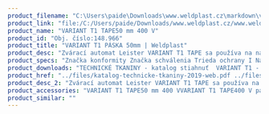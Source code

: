```yaml
---
product_filename: "C:\Users\paide\Downloads\www.weldplast.cz\markdown\variant-t1-paska-50mm141.md"
product_link: "file:/C:/Users/paide/Downloads/www.weldplast.cz/www.weldplast.cz/sk/variant-t1-paska-50mm141"
product_name: "VARIANT T1 TAPE50 mm 400 V"
product_id: "Obj. číslo:148.966"
product_title: "VARIANT T1 PÁSKA 50mm | Weldplast"
product_desc: "Zvárací automat Leister VARIANT T1 TAPE sa používa na navarovanie zosilňovacích pásov a tzv. Anti-vandal pásik pri výrobe autoplachiet. Osvedčené ovládanie «e-Drive» umožňuje jednoduché nastavenie príslušných parametrov zvárania. Odvíjacie zariadenie spolu s novo vyvinutými vodiacimi kolieskami navádzajú pásku pod prítlačné koleso a udržujú ju napnutú až do posledného centimetra. • Rýchly a presný automat na zváranie páskou (až 18 m / min) • Jednoduchá obsluha vďaka ovládaniu Leister e-Drive • Súpravy pre prestavbu VARIANT T1 OVERLAP na VARIANT T1 TAPE (25 alebo 50 mm) • Konštantná napínania pásky"
product_specs: "Značka konformity Značka schválenia Trieda ochrany I NapätieV~400 PríkonW5700 FrekvenciaHz50 / 60 Max. teplota°C100 - 620 Rozsah prietoku vzduchu%50 - 100 Rozmerymm700 x 415 x 185 Hmotnosťkg28 (s kabelem 15 m) Druh certifikácieCCA Šírka páskymm50"
product_downloads: "TECHNICKÉ TKANINY - katalog stiahnuť  VARIANT T1 - manuál SK stiahnuť  VARIANT T1 - manuál CZ stiahnuť  VARIANT T1 (tape) - produktový list stiahnuť"
product_href: "../files/katalog-technicke-tkaniny-2019-web.pdf ../files/katalog-technicke-tkaniny-2019-web.pdf ../files/varimat-v2-manual-sk.pdf ../files/varimat-v2-manual-sk.pdf ../files/variant-t1-manual-cz.pdf ../files/variant-t1-manual-cz.pdf ../files/variant-t1-tape-produktovy-list-cz.pdf ../files/variant-t1-tape-produktovy-list-cz.pdf"
product_desc_2: "Zvárací automat Leister VARIANT T1 TAPE sa používa na navarovanie zosilňovacích pásov a tzv. Anti-vandal pásik pri výrobe autoplachiet. Osvedčené ovládanie «e-Drive» umožňuje jednoduché nastavenie príslušných parametrov zvárania. Odvíjacie zariadenie spolu s novo vyvinutými vodiacimi kolieskami navádzajú pásku pod prítlačné koleso a udržujú ju napnutú až do posledného centimetra. • Rýchly a presný automat na zváranie páskou (až 18 m / min) • Jednoduchá obsluha vďaka ovládaniu Leister e-Drive • Súpravy pre prestavbu VARIANT T1 OVERLAP na VARIANT T1 TAPE (25 alebo 50 mm) • Konštantná napínania pásky"
product_accessories: "VARIANT T1 TAPE50 mm 400 VVARIANT T1 TAPE400 V páska 25mm Anti-vandalVARIANT T1 TAPE50 mm 230 VVARIANT T1 TAPE25 mm 230 V Anti-vandalVARIANT T1 OVERLAP20 mm 400 V / 5700 W 16A-5PVARIANT T1 OVERLAP40 mm 400 V / 5700 W 16A-5PVARIANT T1 OVERLAP20 mm 230 V / 3680 WVARIANT T1 OVERLAP40 mm 230 V / 3680 WTAPEMAT Spriegel100 mm 400 V / 10 kW 16A-5PTAPEMAT Spriegel125 mm 400 V / 10 kW 16A-5PTAPEMAT50 mm 400 V / 10 kW 16A-5P"
product_similar: ""
---
```

